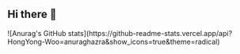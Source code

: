 ## Hi there 👋

<!--
**HongYong-Woo/HongYong-Woo** is a ✨ _special_ ✨ repository because its `README.md` (this file) appears on your GitHub profile.

Here are some ideas to get you started:

- 🔭 I’m currently working on ...
- 🌱 I’m currently learning ...
- 👯 I’m looking to collaborate on ...
- 🤔 I’m looking for help with ...
- 💬 Ask me about ...
- 📫 How to reach me: ...
- 😄 Pronouns: ...
- ⚡ Fun fact: ...
-->![Anurag's GitHub stats](https://github-readme-stats.vercel.app/api?HongYong-Woo=anuraghazra&show_icons=true&theme=radical)
